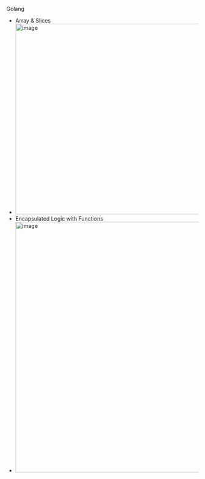 Golang
<ul>
  <li>
    Array & Slices
  </li>
  <li>
 <img width="500" alt="image" src="https://github.com/user-attachments/assets/9717c237-97b4-43c7-83c6-10539c9f67ff">
<li>
  Encapsulated Logic with Functions
</li>
<li>
  <img width="658" alt="image" src="https://github.com/user-attachments/assets/5fdf7bee-b2e6-4c70-b4fc-9848ce6a1d22">

</li>

  </li>
</ul>
